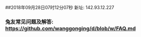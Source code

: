 ##2018年09月28日07时12分07秒 新址: 142.93.12.227
### 兔友常见问题及解答: https://github.com/wanggonging/d/blob/w/FAQ.md
